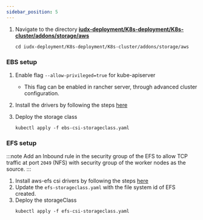 ```yaml
---
sidebar_position: 5
---
```


1. Navigate to the directory **[iudx-deployment/K8s-deployment/K8s-cluster/addons/storage/aws](https://github.com/datakaveri/iudx-deployment/tree/4.5.0/K8s-deployment/K8s-cluster/addons/storage/aws)**
    ```
    cd iudx-deployment/K8s-deployment/K8s-cluster/addons/storage/aws
    ```

### EBS setup 
1. Enable flag `--allow-privileged=true` for kube-apiserver
    - This flag can be enabled in rancher server, through advanced cluster configuration.

2. Install the drivers by following the steps [here](https://github.com/kubernetes-sigs/aws-ebs-csi-driver/blob/master/docs/install.md#installation)
3. Deploy the storage class
    ```
    kubectl apply -f ebs-csi-storageclass.yaml
    ```

### EFS setup

:::note
 Add an Inbound rule in the security group of the EFS to allow TCP traffic at port `2049` (NFS) with security group of the worker nodes as the source.
:::

1. Install aws-efs csi drivers by following the steps [here](https://github.com/kubernetes-sigs/aws-efs-csi-driver#installation)
2. Update the `efs-storageclass.yaml` with the file system id of EFS created.
3. Deploy the storageClass
    ```
    kubectl apply -f efs-csi-storageclass.yaml
    ```